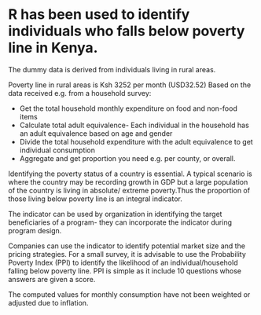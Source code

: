 # R has been used to identify individuals who falls below poverty line in Kenya.
The dummy data is derived from individuals living in rural areas.

Poverty line in rural areas is Ksh 3252 per month (USD32.52)
Based on the data received e.g. from a household survey:
- Get the total household monthly expenditure on food and non-food items
- Calculate total adult equivalence- Each individual in the household has an adult equivalence based on age and gender
- Divide the total household expenditure with the adult equivalence to get individual consumption
- Aggregate and get proportion you need e.g. per county, or overall.

Identifying the poverty status of a country is essential. A typical scenario is where the country may be recording growth in GDP but a large population of the country is living in absolute/ extreme poverty.Thus the proportion of those living below poverty line is an integral indicator.

The indicator can be used by organization in identifying the target beneficiaries of a program- they can incorporate the indicator during program design.

Companies can use the indicator to identify potential market size and the pricing strategies.
For a small survey, it is advisable to use the Probability Poverty Index (PPI) to identify the likelihood of an individual/household falling below poverty line.
PPI is simple as it include 10 questions whose answers are given a score.

The computed values for monthly consumption have not been weighted or adjusted due to inflation.
